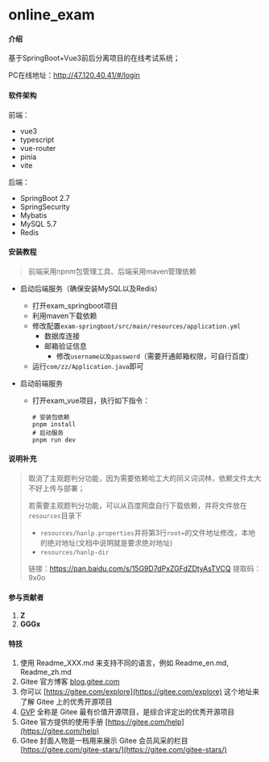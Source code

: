 # online_exam

#### 介绍

基于SpringBoot+Vue3前后分离项目的在线考试系统；

PC在线地址：http://47.120.40.41/#/login

#### 软件架构

前端：

+ vue3
+ typescript
+ vue-router
+ pinia
+ vite

后端：

+ SpringBoot 2.7
+ SpringSecurity
+ Mybatis
+ MySQL 5.7
+ Redis

#### 安装教程

> 前端采用npnm包管理工具、后端采用maven管理依赖

+ 启动后端服务（确保安装MySQL以及Redis）

  + 打开exam_springboot项目
  + 利用maven下载依赖
  + 修改配置`exam-springboot/src/main/resources/application.yml`
    + 数据库连接
    + 邮箱验证信息
      + 修改`username以及password`（需要开通邮箱权限，可自行百度）
  + 运行`com/zz/Application.java`即可

+ 启动前端服务

  + 打开exam_vue项目，执行如下指令：

    ```shell
    # 安装包依赖
    pnpm install
    # 启动服务
    pnpm run dev
    ```

#### 说明补充

> 取消了主观题判分功能，因为需要依赖哈工大的同义词词林，依赖文件太大不好上传与部署；
>
> 若需要主观题判分功能，可以从百度网盘自行下载依赖，并将文件放在`resources`目录下
>
> + `resources/hanlp.properties`并将第3行`root=`的文件地址修改，本地的绝对地址(文档中说明就是要求绝对地址)
> + `resources/hanlp-dir`
>
> 链接：https://pan.baidu.com/s/15G9D7dPxZGFdZDtyAsTVCQ 
> 提取码：9x0o

#### 参与贡献者

1.  **Z**
2.  **GGGx**


#### 特技

1.  使用 Readme\_XXX.md 来支持不同的语言，例如 Readme\_en.md, Readme\_zh.md
2.  Gitee 官方博客 [blog.gitee.com](https://blog.gitee.com)
3.  你可以 [https://gitee.com/explore](https://gitee.com/explore) 这个地址来了解 Gitee 上的优秀开源项目
4.  [GVP](https://gitee.com/gvp) 全称是 Gitee 最有价值开源项目，是综合评定出的优秀开源项目
5.  Gitee 官方提供的使用手册 [https://gitee.com/help](https://gitee.com/help)
6.  Gitee 封面人物是一档用来展示 Gitee 会员风采的栏目 [https://gitee.com/gitee-stars/](https://gitee.com/gitee-stars/)